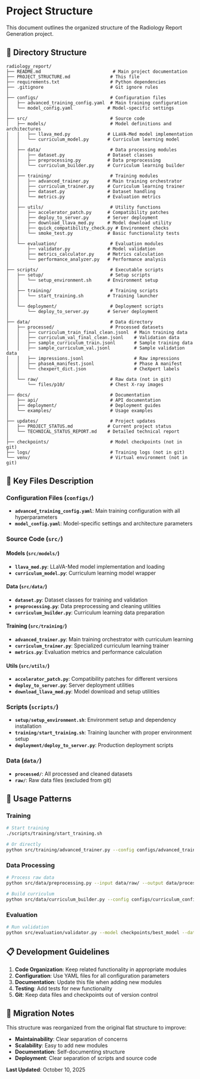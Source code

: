 # Project Structure

This document outlines the organized structure of the Radiology Report Generation project.

## 📁 Directory Structure

```
radiology_report/
├── README.md                           # Main project documentation
├── PROJECT_STRUCTURE.md               # This file
├── requirements.txt                   # Python dependencies
├── .gitignore                         # Git ignore rules
│
├── configs/                           # Configuration files
│   ├── advanced_training_config.yaml  # Main training configuration
│   └── model_config.yaml             # Model-specific settings
│
├── src/                               # Source code
│   ├── models/                        # Model definitions and architectures
│   │   ├── llava_med.py              # LLaVA-Med model implementation
│   │   └── curriculum_model.py       # Curriculum learning model
│   │
│   ├── data/                          # Data processing modules
│   │   ├── dataset.py                # Dataset classes
│   │   ├── preprocessing.py          # Data preprocessing
│   │   └── curriculum_builder.py     # Curriculum learning builder
│   │
│   ├── training/                      # Training modules
│   │   ├── advanced_trainer.py       # Main training orchestrator
│   │   ├── curriculum_trainer.py     # Curriculum learning trainer
│   │   ├── dataset.py                # Dataset handling
│   │   └── metrics.py                # Evaluation metrics
│   │
│   ├── utils/                         # Utility functions
│   │   ├── accelerator_patch.py      # Compatibility patches
│   │   ├── deploy_to_server.py       # Server deployment
│   │   ├── download_llava_med.py     # Model download utility
│   │   ├── quick_compatibility_check.py # Environment checks
│   │   └── smoke_test.py             # Basic functionality tests
│   │
│   └── evaluation/                    # Evaluation modules
│       ├── validator.py              # Model validation
│       ├── metrics_calculator.py     # Metrics calculation
│       └── performance_analyzer.py   # Performance analysis
│
├── scripts/                           # Executable scripts
│   ├── setup/                         # Setup scripts
│   │   └── setup_environment.sh      # Environment setup
│   │
│   ├── training/                      # Training scripts
│   │   └── start_training.sh         # Training launcher
│   │
│   └── deployment/                    # Deployment scripts
│       └── deploy_to_server.py       # Server deployment
│
├── data/                              # Data directory
│   ├── processed/                     # Processed datasets
│   │   ├── curriculum_train_final_clean.jsonl  # Main training data
│   │   ├── curriculum_val_final_clean.jsonl    # Validation data
│   │   ├── sample_curriculum_train.jsonl       # Sample training data
│   │   ├── sample_curriculum_val.jsonl         # Sample validation data
│   │   ├── impressions.jsonl                   # Raw impressions
│   │   ├── phaseA_manifest.jsonl               # Phase A manifest
│   │   └── chexpert_dict.json                  # CheXpert labels
│   │
│   └── raw/                           # Raw data (not in git)
│       └── files/p10/                 # Chest X-ray images
│
├── docs/                              # Documentation
│   ├── api/                           # API documentation
│   ├── deployment/                    # Deployment guides
│   └── examples/                      # Usage examples
│
├── updates/                           # Project updates
│   ├── PROJECT_STATUS.md             # Current project status
│   └── TECHNICAL_STATUS_REPORT.md    # Detailed technical report
│
├── checkpoints/                       # Model checkpoints (not in git)
├── logs/                              # Training logs (not in git)
└── venv/                              # Virtual environment (not in git)
```

## 🔧 **Key Files Description**

### Configuration Files (`configs/`)
- **`advanced_training_config.yaml`**: Main training configuration with all hyperparameters
- **`model_config.yaml`**: Model-specific settings and architecture parameters

### Source Code (`src/`)

#### Models (`src/models/`)
- **`llava_med.py`**: LLaVA-Med model implementation and loading
- **`curriculum_model.py`**: Curriculum learning model wrapper

#### Data (`src/data/`)
- **`dataset.py`**: Dataset classes for training and validation
- **`preprocessing.py`**: Data preprocessing and cleaning utilities
- **`curriculum_builder.py`**: Curriculum learning data preparation

#### Training (`src/training/`)
- **`advanced_trainer.py`**: Main training orchestrator with curriculum learning
- **`curriculum_trainer.py`**: Specialized curriculum learning trainer
- **`metrics.py`**: Evaluation metrics and performance calculation

#### Utils (`src/utils/`)
- **`accelerator_patch.py`**: Compatibility patches for different versions
- **`deploy_to_server.py`**: Server deployment utilities
- **`download_llava_med.py`**: Model download and setup utilities

### Scripts (`scripts/`)
- **`setup/setup_environment.sh`**: Environment setup and dependency installation
- **`training/start_training.sh`**: Training launcher with proper environment setup
- **`deployment/deploy_to_server.py`**: Production deployment scripts

### Data (`data/`)
- **`processed/`**: All processed and cleaned datasets
- **`raw/`**: Raw data files (excluded from git)

## 🚀 **Usage Patterns**

### Training
```bash
# Start training
./scripts/training/start_training.sh

# Or directly
python src/training/advanced_trainer.py --config configs/advanced_training_config.yaml
```

### Data Processing
```bash
# Process raw data
python src/data/preprocessing.py --input data/raw/ --output data/processed/

# Build curriculum
python src/data/curriculum_builder.py --config configs/curriculum_config.yaml
```

### Evaluation
```bash
# Run validation
python src/evaluation/validator.py --model checkpoints/best_model --data data/processed/curriculum_val_final_clean.jsonl
```

## 📋 **Development Guidelines**

1. **Code Organization**: Keep related functionality in appropriate modules
2. **Configuration**: Use YAML files for all configuration parameters
3. **Documentation**: Update this file when adding new modules
4. **Testing**: Add tests for new functionality
5. **Git**: Keep data files and checkpoints out of version control

## 🔄 **Migration Notes**

This structure was reorganized from the original flat structure to improve:
- **Maintainability**: Clear separation of concerns
- **Scalability**: Easy to add new modules
- **Documentation**: Self-documenting structure
- **Deployment**: Clear separation of scripts and source code

**Last Updated**: October 10, 2025
